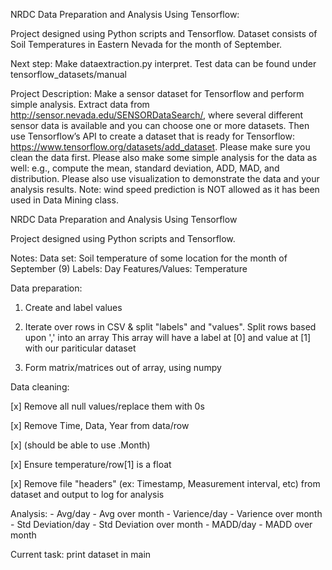 NRDC Data Preparation and Analysis Using Tensorflow:

Project designed using Python scripts and Tensorflow. Dataset consists of Soil Temperatures in Eastern Nevada for the month of September.

Next step: Make dataextraction.py interpret. Test data can be found under tensorflow_datasets/manual

Project Description: Make a sensor dataset for Tensorflow and perform simple analysis. Extract data from http://sensor.nevada.edu/SENSORDataSearch/, where several different sensor data is available and you can choose one or more datasets. Then use Tensorflow’s API to create a dataset that is ready for Tensorflow: https://www.tensorflow.org/datasets/add_dataset. Please make sure you clean the data first. Please also make some simple analysis for the data as well: e.g., compute the mean, standard deviation, ADD, MAD, and distribution. Please also use visualization to demonstrate the data and your analysis results. Note: wind speed prediction is NOT allowed as it has been used in Data Mining class.

NRDC Data Preparation and Analysis Using Tensorflow

Project designed using Python scripts and Tensorflow.

Notes: Data set: Soil temperature of some location for the month of September (9) Labels: Day Features/Values: Temperature

Data preparation:
1. Create and label values

2. Iterate over rows in CSV & split "labels" and "values".
Split rows based upon ',' into an array This array will have a label at [0] and value at [1] with our pariticular dataset

3. Form matrix/matrices out of array, using numpy


Data cleaning:

[x] Remove all null values/replace them with 0s

[x] Remove Time, Data, Year from data/row

[x] (should be able to use .Month)

[x] Ensure temperature/row[1] is a float

[x] Remove file "headers" (ex: Timestamp, Measurement interval, etc) from dataset and output to log for analysis

Analysis: - Avg/day - Avg over month - Varience/day - Varience over month - Std Deviation/day - Std Deviation over month - MADD/day - MADD over month

Current task: print dataset in main
